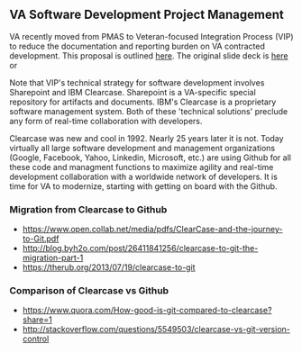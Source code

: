 ## VA Software Development Project Management 

VA recently moved from PMAS to Veteran-focused Integration Process (VIP) to reduce the documentation and reporting burden on VA contracted development. This proposal is outlined [here](https://github.com/vistadataproject/documents/blob/master/artifacts/va-vip/VIP_Intro_2015-01-18.md). The original slide deck is 
[here](https://github.com/vistadataproject/documents/blob/master/artifacts/va-vip/VIP_Intro_2015-01-18.pdf) or


Note that VIP's technical strategy for software development involves Sharepoint and IBM Clearcase.  Sharepoint is a VA-specific special repository for artifacts and documents.  IBM's Clearcase is a proprietary software management system.  Both of these 'technical solutions' preclude any form of real-time collaboration with developers.

Clearcase was new and cool in 1992.  Nearly 25 years later it is not.  Today virtually all large software development and management organizations  (Google, Facebook, Yahoo, Linkedin,  Microsoft, etc.)  are using Github for all these code and managment functions to maximize agility and real-time development collaboration with a worldwide network of developers.    It is time for VA to modernize, starting with getting on board with the Github.

### Migration from Clearcase to Github
* https://www.open.collab.net/media/pdfs/ClearCase-and-the-journey-to-Git.pdf
* http://blog.byh2o.com/post/26411841256/clearcase-to-git-the-migration-part-1
* https://therub.org/2013/07/19/clearcase-to-git


### Comparison of Clearcase vs Github
* https://www.quora.com/How-good-is-git-compared-to-clearcase?share=1
* http://stackoverflow.com/questions/5549503/clearcase-vs-git-version-control



